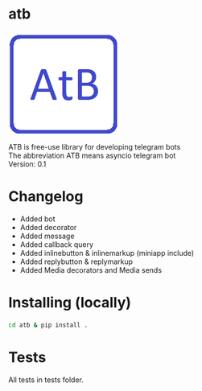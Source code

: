 # atb
![LOGO](images/AtB.png)

ATB is free-use library for developing telegram bots  
The abbreviation ATB means asyncio telegram bot  
Version: 0.1

# Changelog

- Added bot  
- Added decorator  
- Added message  
- Added callback query  
- Added inlinebutton & inlinemarkup (miniapp include)  
- Added replybutton & replymarkup
- Added Media decorators and Media sends
# Installing (locally)

```sh
cd atb & pip install .
```
# Tests
All tests in tests folder.

